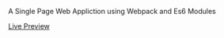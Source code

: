 A Single Page Web Appliction using Webpack and Es6 Modules

[Live Preview](https://complexlity-restaurant.netlify.app)
